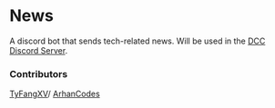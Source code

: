 # News
A discord bot that sends tech-related news. Will be used in the [DCC Discord Server](https://discord.gg/h2zQpbeFhs).

### Contributors 
[TyFangXV](https://github.com/TyFangXV)/
[ArhanCodes](https://github.com/ArhanCodes)

